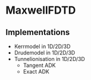 # MaxwellFDTD
Implementations
---------------

* Kerrmodel in 1D/2D/3D
* Drudemodel in 1D/2D/3D
* Tunnelionisation in 1D/2D/3D 
    + Tangent ADK 
    + Exact ADK